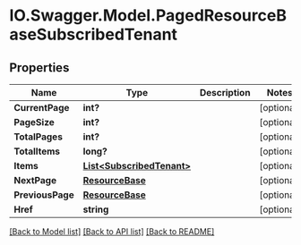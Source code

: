 # IO.Swagger.Model.PagedResourceBaseSubscribedTenant
## Properties

Name | Type | Description | Notes
------------ | ------------- | ------------- | -------------
**CurrentPage** | **int?** |  | [optional] 
**PageSize** | **int?** |  | [optional] 
**TotalPages** | **int?** |  | [optional] 
**TotalItems** | **long?** |  | [optional] 
**Items** | [**List&lt;SubscribedTenant&gt;**](SubscribedTenant.md) |  | [optional] 
**NextPage** | [**ResourceBase**](ResourceBase.md) |  | [optional] 
**PreviousPage** | [**ResourceBase**](ResourceBase.md) |  | [optional] 
**Href** | **string** |  | [optional] 

[[Back to Model list]](../README.md#documentation-for-models) [[Back to API list]](../README.md#documentation-for-api-endpoints) [[Back to README]](../README.md)

